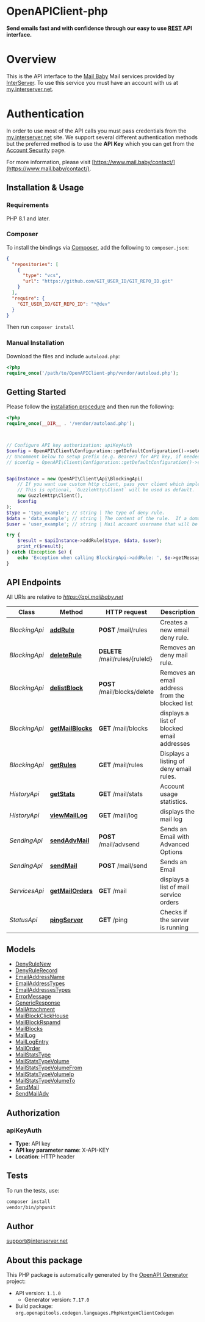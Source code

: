 # OpenAPIClient-php

**Send emails fast and with confidence through our easy to use [REST](https://en.wikipedia.org/wiki/Representational_state_transfer) API interface.**
# Overview
This is the API interface to the [Mail Baby](https//mail.baby/) Mail services provided by [InterServer](https://www.interserver.net). To use this service you must have an account with us at [my.interserver.net](https://my.interserver.net).
# Authentication
In order to use most of the API calls you must pass credentials from the [my.interserver.net](https://my.interserver.net/) site.
We support several different authentication methods but the preferred method is to use the **API Key** which you can get from the [Account Security](https://my.interserver.net/account_security) page.


For more information, please visit [https://www.mail.baby/contact/](https://www.mail.baby/contact/).

## Installation & Usage

### Requirements

PHP 8.1 and later.

### Composer

To install the bindings via [Composer](https://getcomposer.org/), add the following to `composer.json`:

```json
{
  "repositories": [
    {
      "type": "vcs",
      "url": "https://github.com/GIT_USER_ID/GIT_REPO_ID.git"
    }
  ],
  "require": {
    "GIT_USER_ID/GIT_REPO_ID": "*@dev"
  }
}
```

Then run `composer install`

### Manual Installation

Download the files and include `autoload.php`:

```php
<?php
require_once('/path/to/OpenAPIClient-php/vendor/autoload.php');
```

## Getting Started

Please follow the [installation procedure](#installation--usage) and then run the following:

```php
<?php
require_once(__DIR__ . '/vendor/autoload.php');



// Configure API key authorization: apiKeyAuth
$config = OpenAPI\Client\Configuration::getDefaultConfiguration()->setApiKey('X-API-KEY', 'YOUR_API_KEY');
// Uncomment below to setup prefix (e.g. Bearer) for API key, if needed
// $config = OpenAPI\Client\Configuration::getDefaultConfiguration()->setApiKeyPrefix('X-API-KEY', 'Bearer');


$apiInstance = new OpenAPI\Client\Api\BlockingApi(
    // If you want use custom http client, pass your client which implements `GuzzleHttp\ClientInterface`.
    // This is optional, `GuzzleHttp\Client` will be used as default.
    new GuzzleHttp\Client(),
    $config
);
$type = 'type_example'; // string | The type of deny rule.
$data = 'data_example'; // string | The content of the rule.  If a domain type rule then an example would be google.com. For a begins with type an example would be msgid-.  For the email typer an example would be user@server.com.
$user = 'user_example'; // string | Mail account username that will be tied to this rule.  If not specified the first active mail order will be used.

try {
    $result = $apiInstance->addRule($type, $data, $user);
    print_r($result);
} catch (Exception $e) {
    echo 'Exception when calling BlockingApi->addRule: ', $e->getMessage(), PHP_EOL;
}

```

## API Endpoints

All URIs are relative to *https://api.mailbaby.net*

Class | Method | HTTP request | Description
------------ | ------------- | ------------- | -------------
*BlockingApi* | [**addRule**](docs/Api/BlockingApi.md#addrule) | **POST** /mail/rules | Creates a new email deny rule.
*BlockingApi* | [**deleteRule**](docs/Api/BlockingApi.md#deleterule) | **DELETE** /mail/rules/{ruleId} | Removes an deny mail rule.
*BlockingApi* | [**delistBlock**](docs/Api/BlockingApi.md#delistblock) | **POST** /mail/blocks/delete | Removes an email address from the blocked list
*BlockingApi* | [**getMailBlocks**](docs/Api/BlockingApi.md#getmailblocks) | **GET** /mail/blocks | displays a list of blocked email addresses
*BlockingApi* | [**getRules**](docs/Api/BlockingApi.md#getrules) | **GET** /mail/rules | Displays a listing of deny email rules.
*HistoryApi* | [**getStats**](docs/Api/HistoryApi.md#getstats) | **GET** /mail/stats | Account usage statistics.
*HistoryApi* | [**viewMailLog**](docs/Api/HistoryApi.md#viewmaillog) | **GET** /mail/log | displays the mail log
*SendingApi* | [**sendAdvMail**](docs/Api/SendingApi.md#sendadvmail) | **POST** /mail/advsend | Sends an Email with Advanced Options
*SendingApi* | [**sendMail**](docs/Api/SendingApi.md#sendmail) | **POST** /mail/send | Sends an Email
*ServicesApi* | [**getMailOrders**](docs/Api/ServicesApi.md#getmailorders) | **GET** /mail | displays a list of mail service orders
*StatusApi* | [**pingServer**](docs/Api/StatusApi.md#pingserver) | **GET** /ping | Checks if the server is running

## Models

- [DenyRuleNew](docs/Model/DenyRuleNew.md)
- [DenyRuleRecord](docs/Model/DenyRuleRecord.md)
- [EmailAddressName](docs/Model/EmailAddressName.md)
- [EmailAddressTypes](docs/Model/EmailAddressTypes.md)
- [EmailAddressesTypes](docs/Model/EmailAddressesTypes.md)
- [ErrorMessage](docs/Model/ErrorMessage.md)
- [GenericResponse](docs/Model/GenericResponse.md)
- [MailAttachment](docs/Model/MailAttachment.md)
- [MailBlockClickHouse](docs/Model/MailBlockClickHouse.md)
- [MailBlockRspamd](docs/Model/MailBlockRspamd.md)
- [MailBlocks](docs/Model/MailBlocks.md)
- [MailLog](docs/Model/MailLog.md)
- [MailLogEntry](docs/Model/MailLogEntry.md)
- [MailOrder](docs/Model/MailOrder.md)
- [MailStatsType](docs/Model/MailStatsType.md)
- [MailStatsTypeVolume](docs/Model/MailStatsTypeVolume.md)
- [MailStatsTypeVolumeFrom](docs/Model/MailStatsTypeVolumeFrom.md)
- [MailStatsTypeVolumeIp](docs/Model/MailStatsTypeVolumeIp.md)
- [MailStatsTypeVolumeTo](docs/Model/MailStatsTypeVolumeTo.md)
- [SendMail](docs/Model/SendMail.md)
- [SendMailAdv](docs/Model/SendMailAdv.md)

## Authorization

### apiKeyAuth

- **Type**: API key
- **API key parameter name**: X-API-KEY
- **Location**: HTTP header


## Tests

To run the tests, use:

```bash
composer install
vendor/bin/phpunit
```

## Author

support@interserver.net

## About this package

This PHP package is automatically generated by the [OpenAPI Generator](https://openapi-generator.tech) project:

- API version: `1.1.0`
    - Generator version: `7.17.0`
- Build package: `org.openapitools.codegen.languages.PhpNextgenClientCodegen`
